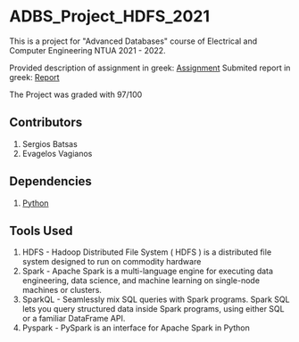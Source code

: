 ﻿# ADBS_Project_HDFS_2021

This is a project for "Advanced Databases" course of Electrical and Computer Engineering NTUA 2021 - 2022.

Provided description of assignment in greek: [Assignment](Assignment.pdf)
Submited report in greek: [Report](Report.pdf)

The Project was graded with 97/100

## Contributors

1. Sergios Batsas
2. Evagelos Vagianos

## Dependencies

1. [Python](https://www.python.org/downloads/windows/)

## Tools Used

1. HDFS - Hadoop Distributed File System ( HDFS ) is a distributed file system designed to run on commodity hardware
2. Spark - Apache Spark is a multi-language engine for executing data engineering, data science, and machine learning on single-node machines or clusters.
3. SparkQL - Seamlessly mix SQL queries with Spark programs. Spark SQL lets you query structured data inside Spark programs, using either SQL or a familiar DataFrame API.
4. Pyspark - PySpark is an interface for Apache Spark in Python
